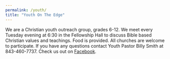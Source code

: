 ```yaml
---
permalink: /youth/
title: "Youth On The Edge"
---
```


We are a Christian youth outreach group, grades 6-12. We meet every Tuesday evening at 6:30 in the
Fellowship Hall to discuss Bible based Christian values and teachings. Food is provided. All
churches are welcome to participate. If you have any questions contact Youth Pastor Billy Smith at
843-460-7737. Check us out on [Facebook](https://www.facebook.com/1Timothyfourtwelve).
